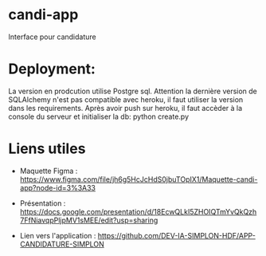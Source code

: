 # candi-app
Interface pour candidature



# Deployment:

La version en prodcution utilise Postgre sql. Attention la dernière version de SQLAlchemy n'est pas compatible avec heroku, il faut utiliser la version dans les requirements.
Après avoir push sur heroku, il faut accèder à la console du serveur et initialiser la db: python create.py

# Liens utiles

- Maquette Figma : 
https://www.figma.com/file/jh6g5HcJcHdS0jbuTOpIX1/Maquette-candi-app?node-id=3%3A33  

- Présentation : 
https://docs.google.com/presentation/d/18EcwQLkI5ZHOIQTmYvQkQzh7FfNiavqpPljpMV1sMEE/edit?usp=sharing  

- Lien vers l'application : 
https://github.com/DEV-IA-SIMPLON-HDF/APP-CANDIDATURE-SIMPLON